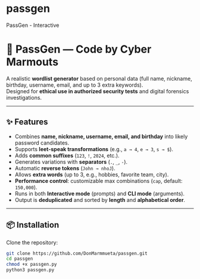 # passgen
PassGen - Interactive 
# 🔐 PassGen — Code by Cyber Marmouts

A realistic **wordlist generator** based on personal data (full name, nickname, birthday, username, email, and up to 3 extra keywords).  
Designed for **ethical use in authorized security tests** and digital forensics investigations.

---

## ✨ Features
- Combines **name, nickname, username, email, and birthday** into likely password candidates.
- Supports **leet-speak transformations** (e.g., `a → 4`, `e → 3`, `s → $`).
- Adds **common suffixes** (`123`, `!`, `2024`, etc.).
- Generates variations with **separators** (`.`, `_`, `-`).
- Automatic **reverse tokens** (`John → nhoJ`).
- Allows **extra words** (up to 3, e.g., hobbies, favorite team, city).
- **Performance control**: customizable max combinations (`cap`, default: `150,000`).
- Runs in both **Interactive mode** (prompts) and **CLI mode** (arguments).
- Output is **deduplicated** and sorted by **length** and **alphabetical order**.

---

## 📦 Installation
Clone the repository:
```bash
git clone https://github.com/DonMarmmueta/passgen.git
cd passgen
chmod +x passgen.py
python3 passgen.py



